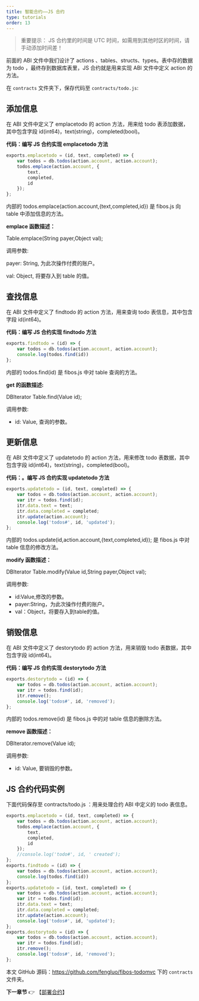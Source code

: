 ```yaml
---
title: 智能合约——JS 合约
type: tutorials
order: 13
---
```

>重要提示：
>JS 合约里的时间是 UTC 时间，如需用到其他时区的时间，请手动添加时间差！

​前面的 ABI 文件中我们设计了 actions 、tables、structs、types。表中存的数据为 todo ，最终存到数据库表里，JS 合约就是用来实现 ABI 文件中定义 action 的方法。

在 `contracts` 文件夹下，保存代码至 `contracts/todo.js`:

## 添加信息

在 ABI 文件中定义了 emplacetodo 的 action 方法，用来给 todo 表添加数据，其中包含字段 id(int64)，text(string)，completed(bool)。

**代码：编写 JS 合约实现 emplacetodo 方法**

```javascript
exports.emplacetodo = (id, text, completed) => {
    var todos = db.todos(action.account, action.account);
    todos.emplace(action.account, {
        text,
        completed,
        id
    });
};
```

内部的 todos.emplace(action.account,{text,completed,id}) 是 fibos.js 向 table 中添加信息的方法。

**emplace 函数描述：**

Table.emplace(String payer,Object val);

调用参数:

payer: String, 为此次操作付费的账户。

val: Object, 将要存入到 table 的值。

## 查找信息

在 ABI 文件中定义了 findtodo 的 action 方法，用来查询 todo 表信息，其中包含字段 id(int64)。

**代码：编写 JS 合约实现 findtodo 方法**

```javascript
exports.findtodo = (id) => {
    var todos = db.todos(action.account, action.account);
    console.log(todos.find(id))
};
```

内部的 todos.find(id) 是 fibos.js 中对 table 查询的方法。

**get 的函数描述:**

DBIterator Table.find(Value id);

调用参数:

- id: Value, 查询的参数。

## 更新信息

在 ABI 文件中定义了 updatetodo 的 action 方法，用来修改 todo 表数据，其中包含字段 id(int64)，text(string)，completed(bool)。

**代码：。编写 JS 合约实现 updatetodo 方法**

```javascript
exports.updatetodo = (id, text, completed) => {
    var todos = db.todos(action.account, action.account);
    var itr = todos.find(id);
    itr.data.text = text;
    itr.data.completed = completed;
    itr.update(action.account);
    console.log('todos#', id, 'updated');
};
```

内部的 todos.update(id,action.account,{text,completed,id}); 是 fibos.js 中对 table 信息的修改方法。

**modify 函数描述：**

DBIterator Table.modify(Value id,String payer,Object val);

调用参数:

- id:Value,修改的参数。
- payer:String，为此次操作付费的账户。
- val：Object，将要存入到table的值。

## 销毁信息

在 ABI 文件中定义了 destorytodo 的 action 方法，用来销毁 todo 表数据，其中包含字段 id(int64)。

**代码：编写 JS 合约实现 destorytodo 方法**

```javascript
exports.destorytodo = (id) => {
    var todos = db.todos(action.account, action.account);
    var itr = todos.find(id);
    itr.remove();
    console.log('todos#', id, 'removed');
};
```

内部的 todos.remove(id) 是 fibos.js 中的对 table 信息的删除方法。

**remove 函数描述：**

DBIterator.remove(Value id);

调用参数:

- id: Value, 要销毁的参数。

## JS 合约代码实例

下面代码保存至 contracts/todo.js ：用来处理合约 ABI 中定义的 todo 表信息。

```javascript
exports.emplacetodo = (id, text, completed) => {
    var todos = db.todos(action.account, action.account);
    todos.emplace(action.account, {
        text,
        completed,
        id
    });
    //console.log('todo#', id, ' created');
};
exports.findtodo = (id) => {
    var todos = db.todos(action.account, action.account);
    console.log(todos.find(id))
};
exports.updatetodo = (id, text, completed) => {
    var todos = db.todos(action.account, action.account);
    var itr = todos.find(id);
    itr.data.text = text;
    itr.data.completed = completed;
    itr.update(action.account);
    console.log('todos#', id, 'updated');
};
exports.destorytodo = (id) => {
    var todos = db.todos(action.account, action.account);
    var itr = todos.find(id);
    itr.remove();
    console.log('todos#', id, 'removed');
};

```
本文 GitHub 源码：<https://github.com/fengluo/fibos-todomvc> 下的 `contracts` 文件夹。

**下一章节**
👉 【[部署合约](tutorials-deploy.html)】